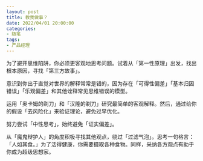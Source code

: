 ```yaml
---
layout: post
title: 教我做事？
date: 2022/04/01 20:00:00
categories:
- 随笔
tags:
- 产品经理
---
```


为了避开思维陷阱，你必须更客观地思考问题。试着从「第一性原理」出发，找出根本原因，寻找「第三方故事」。

意识到你出于直觉对世界的解释常常是错的，因为存在「可得性偏差」「基本归因错误」「乐观偏差」和其他诠释常见思维错误的模型。

运用「奥卡姆的剃刀」和「汉隆的剃刀」研究最简单的客观解释。然后，通过给你的假设「去风险化」来验证理论，避免过早优化。

努力尝试「中性思考」，始终避免「证实偏差」。

从「魔鬼辩护人」的角度积极寻找其他观点，绕过「过滤气泡」。思考一句格言：「人如其食。」为了活得健康，你需要摄取各种食物。同样，采纳各方观点有助于你成为超级思想家。
